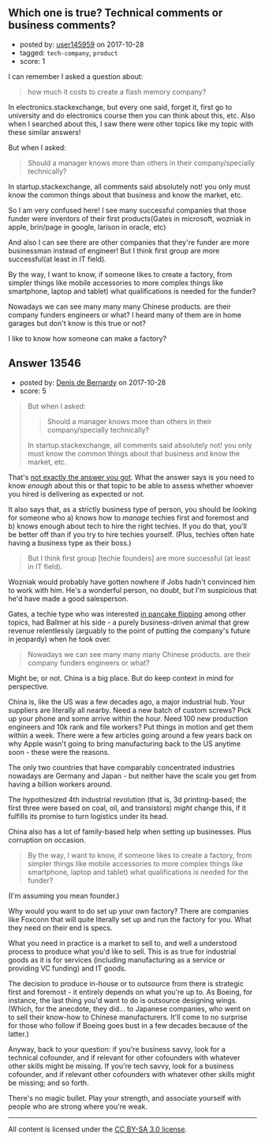 ## Which one is true? Technical comments or business comments?

- posted by: [user145959](https://stackexchange.com/users/10660244/user145959) on 2017-10-28
- tagged: `tech-company`, `product`
- score: 1

<p>I can remember I asked a question about: </p>

<blockquote>
  <p>how much it costs to create a flash memory company?</p>
</blockquote>

<p>In electronics.stackexchange, but every one said, forget it, first go to university and do electronics course then you can think about this, etc.
Also when I searched about this, I saw there were other topics like my topic with these similar answers!</p>

<p>But when I asked: </p>

<blockquote>
  <p>Should a manager knows more than others in their company/specially
  technically?</p>
</blockquote>

<p>In startup.stackexchange, all comments said absolutely not! you only must know the common things about that business and know the market, etc.</p>

<p>So I am very confused here! I see many successful companies that those funder were inventors of their first products(Gates in microsoft, wozniak in apple, brin/page in google, larison in oracle, etc)</p>

<p>And also I can see there are other companies that they're funder are more businessman instead of engineer! But I think first group are more successful(at least in IT field).</p>

<p>By the way, I want to know, if someone likes to create a factory, from simpler things like mobile accessories to more complex things like smartphone, laptop and tablet) what qualifications is needed for the funder?</p>

<p>Nowadays we can see many many many Chinese products. are their company funders engineers or what? I heard many of them are in home garages but don't know is this true or not?</p>

<p>I like to know how someone can make a factory?</p>



## Answer 13546

- posted by: [Denis de Bernardy](https://stackexchange.com/users/182468/denis-de-bernardy) on 2017-10-28
- score: 5

<blockquote>
  <p>But when I asked:</p>
  
  <blockquote>
    <p>Should a manager knows more than others in their company/specially technically?</p>
  </blockquote>
  
  <p>In startup.stackexchange, all comments said absolutely not! you only must know the common things about that business and know the market, etc.</p>
</blockquote>

<p>That's <a href="https://startups.stackexchange.com/questions/13475/should-the-head-of-a-technology-company-knows-more-than-others-in-that-field/13476#13476">not exactly the answer you got</a>. What the answer says is you need to know <em>enough</em> about this or that topic to be able to assess whether whoever you hired is delivering as expected or not.</p>

<p>It also says that, as a strictly business type of person, you should be looking for someone who a) knows how to <em>manage</em> techies first and foremost and b) knows enough about tech to hire the right techies. If you do that, you'll be better off than if you try to hire techies yourself. (Plus, techies often hate having a business type as their boss.)</p>

<blockquote>
  <p>But I think first group [techie founders] are more successful (at least in IT field).</p>
</blockquote>

<p>Wozniak would probably have gotten nowhere if Jobs hadn't convinced him to work with him. He's a wonderful person, no doubt, but I'm suspicious that he'd have made a good salesperson.</p>

<p>Gates, a techie type who was interested <a href="https://www.youtube.com/watch?v=m3drS_8BpU0" rel="noreferrer">in pancake flipping</a> among other topics, had Ballmer at his side - a purely business-driven animal that grew revenue relentlessly (arguably to the point of putting the company's future in jeopardy) when he took over.</p>

<blockquote>
  <p>Nowadays we can see many many many Chinese products. are their company funders engineers or what?</p>
</blockquote>

<p>Might be; or not. China is a big place. But do keep context in mind for perspective.</p>

<p>China is, like the US was a few decades ago, a major industrial hub. Your suppliers are literally all nearby. Need a new batch of custom screws? Pick up your phone and some arrive within the hour. Need 100 new production engineers and 10k rank and file workers? Put things in motion and get them within a week. There were a few articles going around a few years back on why Apple wasn't going to bring manufacturing back to the US anytime soon - these were the reasons.</p>

<p>The only two countries that have comparably concentrated industries nowadays are Germany and Japan - but neither have the scale you get from having a billion workers around.</p>

<p>The hypothesized 4th industrial revolution (that is, 3d printing-based; the first three were based on coal, oil, and transistors) <em>might</em> change this, if it fulfills its promise to turn logistics under its head.</p>

<p>China also has a lot of family-based help when setting up businesses. Plus corruption on occasion.</p>

<blockquote>
  <p>By the way, I want to know, if someone likes to create a factory, from simpler things like mobile accessories to more complex things like smartphone, laptop and tablet) what qualifications is needed for the funder?</p>
</blockquote>

<p>(I'm assuming you mean founder.)</p>

<p>Why would you want to do set up your own factory? There are companies like Foxconn that will quite literally set up and run the factory for you. What they need on their end is specs.</p>

<p>What you need in practice is a market to sell to, and well a understood process to produce what you'd like to sell. This is as true for industrial goods as it is for services (including manufacturing as a service or providing VC funding) and IT goods.</p>

<p>The decision to produce in-house or to outsource from there is strategic first and foremost - it entirely depends on what you're up to. As Boeing, for instance, the last thing you'd want to do is outsource designing wings. (Which, for the anecdote, they did... to Japanese companies, who went on to sell their know-how to Chinese manufacturers. It'll come to no surprise for those who follow if Boeing goes bust in a few decades because of the latter.)</p>

<p>Anyway, back to your question: if you're business savvy, look for a technical cofounder, and if relevant for other cofounders with whatever other skills might be missing. If you're tech savvy, look for a business cofounder, and if relevant other cofounders with whatever other skills might be missing; and so forth.</p>

<p>There's no magic bullet. Play your strength, and associate yourself with people who are strong where you're weak.</p>




---

All content is licensed under the [CC BY-SA 3.0 license](https://creativecommons.org/licenses/by-sa/3.0/).
